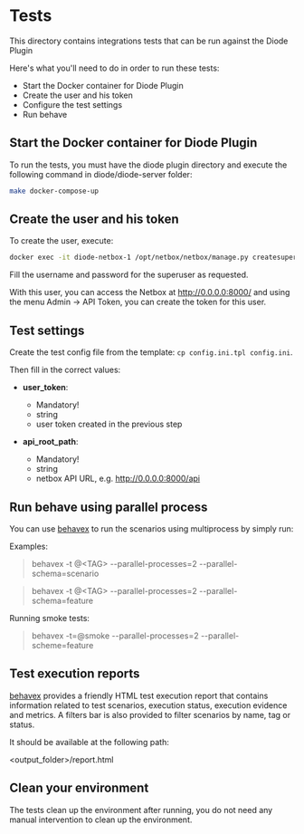 # Tests
This directory contains integrations tests that can be run against the Diode Plugin


Here's what you'll need to do in order to run these tests:
- Start the Docker container for Diode Plugin
- Create the user and his token
- Configure the test settings
- Run behave


## Start the Docker container for Diode Plugin

To run the tests, you must have the diode plugin directory and execute the following command in diode/diode-server folder:

```bash
make docker-compose-up
```

## Create the user and his token

To create the user, execute:

```bash
docker exec -it diode-netbox-1 /opt/netbox/netbox/manage.py createsuperuser
```
Fill the username and password for the superuser as requested.

With this user, you can access the Netbox at http://0.0.0.0:8000/ and using the menu Admin -> API Token, you can create the token for this user.

## Test settings
Create the test config file from the template: `cp config.ini.tpl config.ini`.

Then fill in the correct values:

- **user_token**:
  - Mandatory!
  - string
  - user token created in the previous step

- **api_root_path**:
  - Mandatory!
  - string
  - netbox API URL, e.g. http://0.0.0.0:8000/api


## Run behave using parallel process

You can use [behavex](https://github.com/hrcorval/behavex) to run the scenarios using multiprocess by simply run:

Examples:

> behavex -t @\<TAG\> --parallel-processes=2 --parallel-schema=scenario

> behavex -t @\<TAG\> --parallel-processes=2 --parallel-schema=feature

Running smoke tests:

> behavex -t=@smoke --parallel-processes=2 --parallel-scheme=feature


## Test execution reports
[behavex](https://github.com/hrcorval/behavex) provides a friendly HTML test execution report that contains information related to test scenarios, execution status, execution evidence and metrics. A filters bar is also provided to filter scenarios by name, tag or status.

It should be available at the following path:

<output_folder>/report.html

## Clean your environment

The tests clean up the environment after running, you do not need any manual intervention to clean up the environment.

